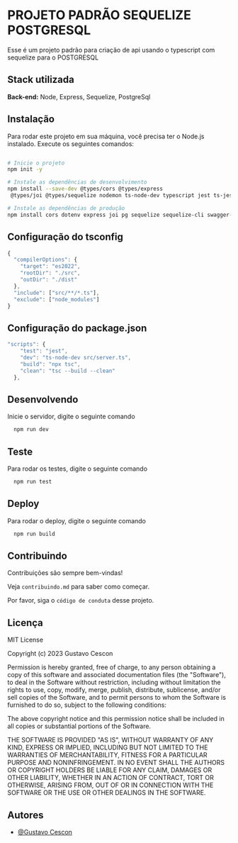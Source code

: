 # PROJETO PADRÃO SEQUELIZE POSTGRESQL

Esse é um projeto padrão para criação de api usando o typescript com sequelize para o POSTGRESQL

## Stack utilizada

**Back-end:** Node, Express, Sequelize, PostgreSql

## Instalação

Para rodar este projeto em sua máquina, você precisa ter o Node.js instalado. Execute os seguintes comandos:

```bash

# Inicie o projeto
npm init -y

# Instale as dependências de desenvolvimento
npm install --save-dev @types/cors @types/express
 @types/joi @types/sequelize nodemon ts-node-dev typescript jest ts-jest @types/jest @types/swagger-ui-express

# Instale as dependências de produção
npm install cors dotenv express joi pg sequelize sequelize-cli swagger-ui-express
```

## Configuração do tsconfig

```javascript
{
  "compilerOptions": {
    "target": "es2022",
    "rootDir": "./src",
    "outDir": "./dist"
  },
  "include": ["src/**/*.ts"],
  "exclude": ["node_modules"]
}
```

## Configuração do package.json

```javascript
"scripts": {
    "test": "jest",
    "dev": "ts-node-dev src/server.ts",
    "build": "npx tsc",
    "clean": "tsc --build --clean"
  },
```

## Desenvolvendo

Inicie o servidor, digite o seguinte comando

```bash
  npm run dev
```

## Teste

Para rodar os testes, digite o seguinte comando

```bash
  npm run test
```

## Deploy

Para rodar o deploy, digite o seguinte comando

```bash
  npm run build
```

## Contribuindo

Contribuições são sempre bem-vindas!

Veja `contribuindo.md` para saber como começar.

Por favor, siga o `código de conduta` desse projeto.

## Licença

MIT License

Copyright (c) 2023 Gustavo Cescon

Permission is hereby granted, free of charge, to any person obtaining a copy
of this software and associated documentation files (the "Software"), to deal
in the Software without restriction, including without limitation the rights
to use, copy, modify, merge, publish, distribute, sublicense, and/or sell
copies of the Software, and to permit persons to whom the Software is
furnished to do so, subject to the following conditions:

The above copyright notice and this permission notice shall be included in all
copies or substantial portions of the Software.

THE SOFTWARE IS PROVIDED "AS IS", WITHOUT WARRANTY OF ANY KIND, EXPRESS OR
IMPLIED, INCLUDING BUT NOT LIMITED TO THE WARRANTIES OF MERCHANTABILITY,
FITNESS FOR A PARTICULAR PURPOSE AND NONINFRINGEMENT. IN NO EVENT SHALL THE
AUTHORS OR COPYRIGHT HOLDERS BE LIABLE FOR ANY CLAIM, DAMAGES OR OTHER
LIABILITY, WHETHER IN AN ACTION OF CONTRACT, TORT OR OTHERWISE, ARISING FROM,
OUT OF OR IN CONNECTION WITH THE SOFTWARE OR THE USE OR OTHER DEALINGS IN THE
SOFTWARE.

## Autores

- [@Gustavo Cescon](https://github.com/GustavoCescon)
